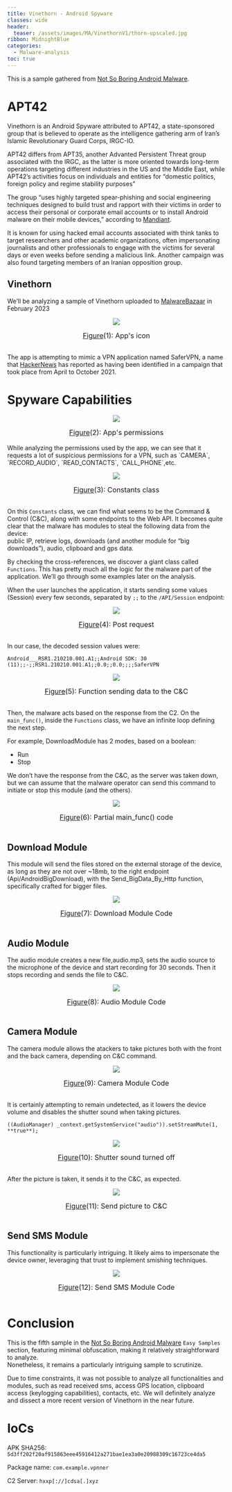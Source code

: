 ```yaml
---
title: Vinethorn - Android Spyware 
classes: wide
header:
  teaser: /assets/images/MA/VinethornV1/thorn-upscaled.jpg
ribbon: MidnightBlue
categories:
  - Malware-analysis
toc: true
---
```


This is a sample gathered from [Not So Boring Android Malware](https://maldroid.github.io/android-malware-samples/).

# APT42


Vinethorn is an Android Spyware attributed to APT42, a state-sponsored group that is believed to operate as the intelligence gathering arm of Iran’s Islamic Revolutionary Guard Corps, IRGC-IO.

APT42 differs from APT35, another Advanted Persistent Threat group associated with the IRGC, as the latter is more oriented towards long-term operations targeting different industries in the US and the Middle East, while APT42’s activities focus on individuals and entities for “domestic politics, foreign policy and regime stability purposes”

The group “uses highly targeted spear-phishing and social engineering techniques designed to build trust and rapport with their victims in order to access their personal or corporate email accounts or to install Android malware on their mobile devices,” according to [Mandiant](https://www.mandiant.com/resources/blog/apt42-charms-cons-compromises). 

It is known for using hacked email accounts associated with think tanks to target researchers and other academic organizations, often impersonating journalists and other professionals to engage with the victims for several days or even weeks before sending a malicious link. Another campaign was also found targeting members of an Iranian opposition group.

## Vinethorn

We’ll be analyzing a sample of Vinethorn uploaded to [MalwareBazaar](https://bazaar.abuse.ch/sample/5d3ff202f20af915863eee45916412a271bae1ea3a0e20988309c16723ce4da5/) in February 2023

<p align="center">
  <img src="\assets\images\MA\VinethornV1\1.png" />
</p>
<center><font size="3"> <u>Figure</u>(1): App's icon<u></u> </font></center>
<br>


The app is attempting to mimic a VPN application named SaferVPN, a name that [HackerNews](https://thehackernews.com/2022/09/iranian-apt42-launched-over-30.html) has reported as having been identified in a campaign that took place from April to October 2021.



# Spyware Capabilities

<p align="center">
  <img src="/assets/images/MA/VinethornV1/2.png" />
</p>
<center><font size="3"> <u>Figure</u>(2): App's permissions<u></u> </font></center>
<br>
While analyzing the permissions used by the app, we can see that it requests a lot of suspicious permissions for a VPN, such as `CAMERA`, `RECORD_AUDIO`, `READ_CONTACTS`, `CALL_PHONE`,etc.

<p align="center">
  <img src="/assets/images/MA/VinethornV1/3.png" />
</p>
<center><font size="3"> <u>Figure</u>(3): Constants class<u></u> </font></center>
<br>

On this `Constants` class, we can find what seems to be the Command & Control (C&C), along with some endpoints to the Web API. It becomes quite clear that the malware has modules to steal the following data from the device:
<br>public IP, retrieve logs, downloads (and another module for “big downloads”), audio, clipboard and gps data.


By checking the cross-references, we discover a giant class called `Functions`. This has pretty much all the logic for the malware part of the application. We’ll go through some examples later on the analysis.

When the user launches the application, it starts sending some values (Session) every few seconds, separated by `;;` to the `/API/Session` endpoint:
<p align="center">
  <img src="/assets/images/MA/VinethornV1/4.png" />
</p>
<center><font size="3"> <u>Figure</u>(4): Post request<u></u> </font></center>
<br>

In our case, the decoded session values were:

`Android___RSR1.210210.001.A1;;Android SDK: 30 (11);;-;;RSR1.210210.001.A1;;0.0;;0.0;;;;SaferVPN`


<p align="center">
  <img src="/assets/images/MA/VinethornV1/5.PNG" />
</p>
<center><font size="3"> <u>Figure</u>(5): Function sending data to the C&C<u></u> </font></center>
<br>

Then, the malware acts based on the response from the C2. On the `main_func()`, inside the `Functions` class, we have an infinite loop defining the next step.  

For example, DownloadModule has 2 modes, based on a boolean:

- Run
- Stop

We don’t have the response from the C&C, as the server was taken down, but we can assume that the malware operator can send this command to initiate or stop this module (and the others).

<p align="center">
  <img src="/assets/images/MA/VinethornV1/6.png" />
</p>
<center><font size="3"> <u>Figure</u>(6): Partial main_func() code<u></u> </font></center>
<br>

## Download Module
This module will send the files stored on the external storage of the device, as long as they are not over ~18mb, to the right endpoint (Api/AndroidBigDownload), with the Send_BigData_By_Http function, specifically crafted for bigger files.

<p align="center">
  <img src="/assets/images/MA/VinethornV1/7.png" />
</p>
<center><font size="3"> <u>Figure</u>(7): Download Module Code<u></u> </font></center>
<br>

## Audio Module
The audio module creates a new file,audio.mp3, sets the audio source to the microphone of the device and start recording for 30 seconds. Then it stops recording and sends the file to C&C.
<p align="center">
  <img src="/assets/images/MA/VinethornV1/8.png" />
</p>
<center><font size="3"> <u>Figure</u>(8): Audio Module Code<u></u> </font></center>
<br>

## Camera Module
The camera module allows the atackers to take pictures both with the front and the back camera, depending on C&C command. 

<p align="center">
  <img src="/assets/images/MA/VinethornV1/9.png" />
</p>
<center><font size="3"> <u>Figure</u>(9): Camera Module Code<u></u> </font></center>
<br>

It is certainly attempting to remain undetected, as it lowers the device volume and disables the shutter sound when taking pictures.

`((AudioManager) _context.getSystemService("audio")).setStreamMute(1, **true**);`
<p align="center">
  <img src="/assets/images/MA/VinethornV1/10.png" />
</p>
<center><font size="3"> <u>Figure</u>(10): Shutter sound turned off<u></u> </font></center>
<br>

After the picture is taken, it sends it to the C&C, as expected.

<p align="center">
  <img src="/assets/images/MA/VinethornV1/11.png" />
</p>
<center><font size="3"> <u>Figure</u>(11): Send picture to C&C<u></u> </font></center>
<br>


## Send SMS Module

This functionality is particularly intriguing. It likely aims to impersonate the device owner, leveraging that trust to implement smishing techniques.

<p align="center">
  <img src="/assets/images/MA/VinethornV1/12.png" />
</p>
<center><font size="3"> <u>Figure</u>(12): Send SMS Module Code<u></u> </font></center>
<br>

# Conclusion

This is the fifth sample in the [Not So Boring Android Malware](https://maldroid.github.io/android-malware-samples/) `Easy Samples` section, featuring minimal obfuscation, making it relatively straightforward to analyze.
<br>Nonetheless, it remains a particularly intriguing sample to scrutinize. 

Due to time constraints, it was not possible to analyze all functionalities and modules, such as read received sms, access GPS location, clipboard access (keylogging capabilities), contacts, etc. We will definitely analyze and dissect a more recent version of Vinethorn in the near future.


# IoCs

APK SHA256: `5d3ff202f20af915863eee45916412a271bae1ea3a0e20988309c16723ce4da5`

Package name: `com.example.vpnner`

C2 Server: `hxxp[://]cdsa[.]xyz`

